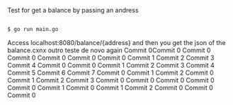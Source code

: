Test for get a balance by passing an andress

```sh

$ go run main.go

```
Access localhost:8080/balance/{address} and then you get the json of the balance.cxnx outro teste de novo again
Commit 0Commit 0
Commit 0
Commit 0
Commit 0
Commit 0
Commit 0
Commit 1
Commit 2
Commit 3
Commit 4
Commit 0
Commit 0
Commit 1
Commit 2
Commit 3
Commit 4
Commit 5
Commit 6
Commit 7
Commit 0
Commit 1
Commit 2
Commit 0
Commit 1
Commit 2
Commit 3
Commit 0
Commit 0
Commit 0
Commit 0
Commit 0
Commit 1
Commit 0
Commit 1
Commit 2
Commit 0
Commit 0
Commit 0
